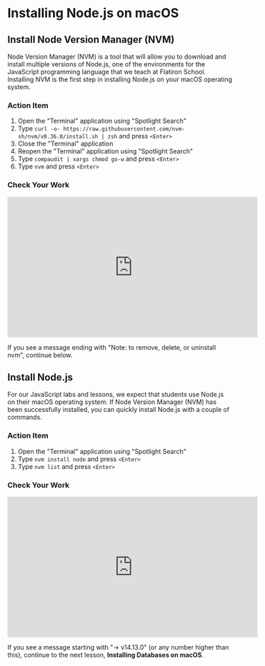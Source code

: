 # Installing Node.js on macOS

## Install Node Version Manager (NVM)

Node Version Manager (NVM) is a tool that will allow you to download and install
multiple versions of Node.js, one of the environments for the JavaScript
programming language that we teach at Flatiron School. Installing NVM is the
first step in installing Node.js on your macOS operating system.

### Action Item

1. Open the "Terminal" application using "Spotlight Search"
2. Type `curl -o- https://raw.githubusercontent.com/nvm-sh/nvm/v0.36.0/install.sh | zsh` and press `<Enter>`
3. Close the "Terminal" application
4. Reopen the "Terminal" application using "Spotlight Search"
5. Type `compaudit | xargs chmod go-w` and press `<Enter>`
6. Type `nvm` and press `<Enter>`

### Check Your Work

<iframe width="560" height="315" src="https://www.youtube.com/embed/3Unf__nC4nk" frameborder="0" allow="accelerometer; autoplay; clipboard-write; encrypted-media; gyroscope; picture-in-picture" allowfullscreen></iframe>

If you see a message ending with "Note: to remove, delete, or uninstall nvm",
continue below.

## Install Node.js

For our JavaScript labs and lessons, we expect that students use Node.js on
their macOS operating system. If Node Version Manager (NVM) has been
successfully installed, you can quickly install Node.js with a couple of
commands.

### Action Item

1. Open the "Terminal" application using "Spotlight Search"
2. Type `nvm install node` and press `<Enter>`
3. Type `nvm list` and press `<Enter>`

### Check Your Work

<iframe width="560" height="315" src="https://www.youtube.com/embed/tOqRJJaCAVY" frameborder="0" allow="accelerometer; autoplay; clipboard-write; encrypted-media; gyroscope; picture-in-picture" allowfullscreen></iframe>

If you see a message starting with "-> v14.13.0" (or any number higher than this), continue to the next lesson,
**Installing Databases on macOS**.
